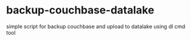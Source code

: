 # backup-couchbase-datalake
simple script for backup couchbase and upload to datalake using dl cmd tool
